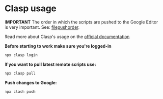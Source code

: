 # Clasp usage

**IMPORTANT** The order in which the scripts are pushed to the Google Editor is very important. See: [filepushorder](https://github.com/google/clasp?tab=readme-ov-file#filepushorder-optional).

Read more about Clasp's usage on the [official documentation](https://github.com/google/clasp)

**Before starting to work make sure you're logged-in**
```sh
npx clasp login
```

**If you want to pull latest remote scripts use:**
```sh
npx clasp pull
```

**Push changes to Google:**
```sh
npx clash push
```
